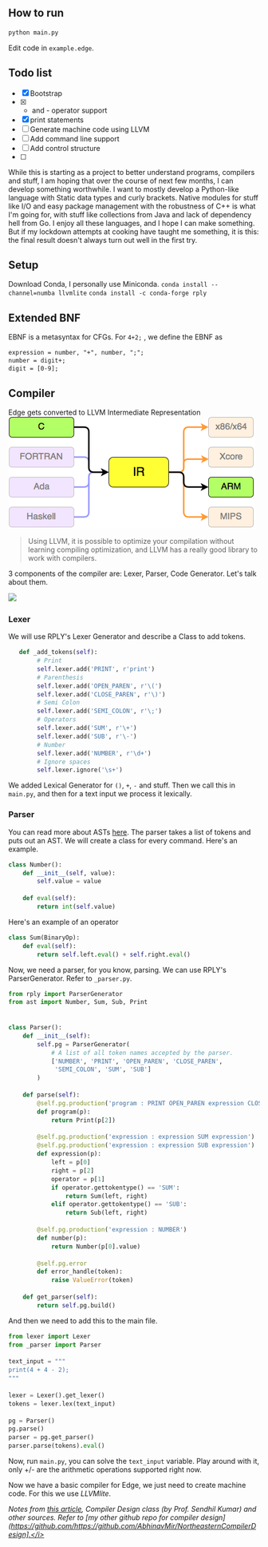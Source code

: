 ## How to run

```python
python main.py
```
Edit code in `example.edge`.

## Todo list

- [x] Bootstrap
- [x] + and - operator support
- [x] print statements
- [ ] Generate machine code using LLVM
- [ ] Add command line support
- [ ] Add control structure
- [ ] 

While this is starting as a project to better understand programs, compilers and stuff, I am hoping that over the course of next few months, I can develop something worthwhile. I want to mostly develop a Python-like language with Static data types and curly brackets. Native modules for stuff like I/O and easy package management with the robustness of C++ is what I'm going for, with stuff like collections from Java and lack of dependency hell from Go. I enjoy all these languages, and I hope I can make something. But if my lockdown attempts at cooking have taught me something, it is this: the final result doesn't always turn out well in the first try.

## Setup
Download Conda, I personally use Miniconda. 
`conda install --channel=numba llvmlite`
`conda install -c conda-forge rply`

## Extended BNF

EBNF is a metasyntax for CFGs. For `4+2;` , we define the EBNF as 
```
expression = number, "+", number, ";";
number = digit+;
digit = [0-9];
```

## Compiler

Edge gets converted to LLVM Intermediate Representation
![](./img/compilers.png)
>Using LLVM, it is possible to optimize your compilation without learning compiling optimization, and LLVM has a really good library to work with compilers.

3 components of the compiler are: Lexer, Parser, Code Generator. Let's talk about them.

![](https://mk0tuzolorusfnc7thxk.kinstacdn.com/wp-content/uploads/2017/02/lexer-parser-center-1030x187.png)

### Lexer

We will use RPLY's Lexer Generator and describe a Class to add tokens. 

```python
   def _add_tokens(self):
        # Print
        self.lexer.add('PRINT', r'print')
        # Parenthesis
        self.lexer.add('OPEN_PAREN', r'\(')
        self.lexer.add('CLOSE_PAREN', r'\)')
        # Semi Colon
        self.lexer.add('SEMI_COLON', r'\;')
        # Operators
        self.lexer.add('SUM', r'\+')
        self.lexer.add('SUB', r'\-')
        # Number
        self.lexer.add('NUMBER', r'\d+')
        # Ignore spaces
        self.lexer.ignore('\s+')
```

We added Lexical Generator for `()`, `+`, `-` and stuff. Then we call this in `main.py`, and then for a text input we process it lexically.

### Parser

You can read more about ASTs [here](https://dev.to/abhinavmir/from-source-to-binaries-the-journey-of-a-c-program-4hlj). The parser takes a list of tokens and puts out an AST. We will create a class for every command. Here's an example.
```python
class Number():
    def __init__(self, value):
        self.value = value

    def eval(self):
        return int(self.value)
```

Here's an example of an operator

```python
class Sum(BinaryOp):
    def eval(self):
        return self.left.eval() + self.right.eval()
```

Now, we need a parser, for you know, parsing. We can use RPLY's ParserGenerator. Refer to `_parser.py`.

```python
from rply import ParserGenerator
from ast import Number, Sum, Sub, Print


class Parser():
    def __init__(self):
        self.pg = ParserGenerator(
            # A list of all token names accepted by the parser.
            ['NUMBER', 'PRINT', 'OPEN_PAREN', 'CLOSE_PAREN',
             'SEMI_COLON', 'SUM', 'SUB']
        )

    def parse(self):
        @self.pg.production('program : PRINT OPEN_PAREN expression CLOSE_PAREN SEMI_COLON')
        def program(p):
            return Print(p[2])

        @self.pg.production('expression : expression SUM expression')
        @self.pg.production('expression : expression SUB expression')
        def expression(p):
            left = p[0]
            right = p[2]
            operator = p[1]
            if operator.gettokentype() == 'SUM':
                return Sum(left, right)
            elif operator.gettokentype() == 'SUB':
                return Sub(left, right)

        @self.pg.production('expression : NUMBER')
        def number(p):
            return Number(p[0].value)

        @self.pg.error
        def error_handle(token):
            raise ValueError(token)

    def get_parser(self):
        return self.pg.build()
```

And then we need to add this to the main file.

```python
from lexer import Lexer
from _parser import Parser

text_input = """
print(4 + 4 - 2);
"""

lexer = Lexer().get_lexer()
tokens = lexer.lex(text_input)

pg = Parser()
pg.parse()
parser = pg.get_parser()
parser.parse(tokens).eval()
```
Now, run `main.py`, you can solve the `text_input` variable. Play around with it, only +/- are the arithmetic operations supported right now.

Now we have a basic compiler for Edge, we just need to create machine code. For this we use _LLVMlite_.

<i>Notes from [this article](https://blog.usejournal.com/writing-your-own-programming-language-and-compiler-with-python-a468970ae6df), Compiler Design class (by Prof. Sendhil Kumar) and other sources. Refer to [my other github repo for compiler design](https://github.com/https://github.com/AbhinavMir/NortheasternCompilerDesign].</i> 